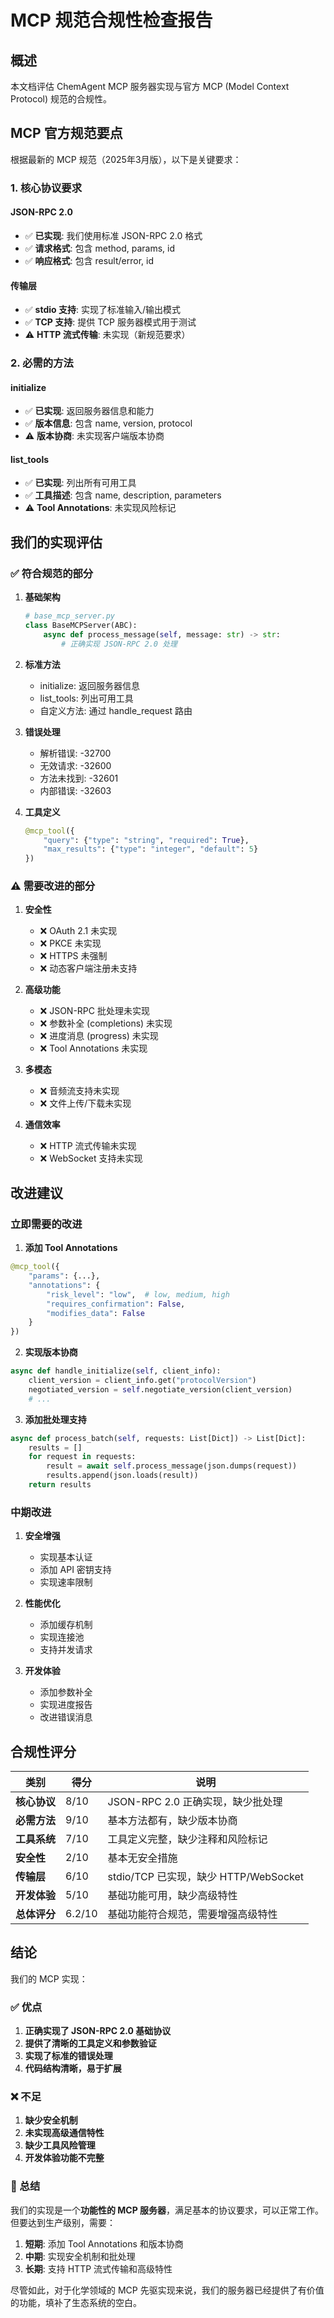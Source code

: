 # MCP 规范合规性检查报告

## 概述

本文档评估 ChemAgent MCP 服务器实现与官方 MCP (Model Context Protocol) 规范的合规性。

## MCP 官方规范要点

根据最新的 MCP 规范（2025年3月版），以下是关键要求：

### 1. 核心协议要求

#### JSON-RPC 2.0
- ✅ **已实现**: 我们使用标准 JSON-RPC 2.0 格式
- ✅ **请求格式**: 包含 method, params, id
- ✅ **响应格式**: 包含 result/error, id

#### 传输层
- ✅ **stdio 支持**: 实现了标准输入/输出模式
- ✅ **TCP 支持**: 提供 TCP 服务器模式用于测试
- ⚠️ **HTTP 流式传输**: 未实现（新规范要求）

### 2. 必需的方法

#### initialize
- ✅ **已实现**: 返回服务器信息和能力
- ✅ **版本信息**: 包含 name, version, protocol
- ⚠️ **版本协商**: 未实现客户端版本协商

#### list_tools
- ✅ **已实现**: 列出所有可用工具
- ✅ **工具描述**: 包含 name, description, parameters
- ⚠️ **Tool Annotations**: 未实现风险标记

## 我们的实现评估

### ✅ 符合规范的部分

1. **基础架构**
   ```python
   # base_mcp_server.py
   class BaseMCPServer(ABC):
       async def process_message(self, message: str) -> str:
           # 正确实现 JSON-RPC 2.0 处理
   ```

2. **标准方法**
   - initialize: 返回服务器信息
   - list_tools: 列出可用工具
   - 自定义方法: 通过 handle_request 路由

3. **错误处理**
   - 解析错误: -32700
   - 无效请求: -32600
   - 方法未找到: -32601
   - 内部错误: -32603

4. **工具定义**
   ```python
   @mcp_tool({
       "query": {"type": "string", "required": True},
       "max_results": {"type": "integer", "default": 5}
   })
   ```

### ⚠️ 需要改进的部分

1. **安全性**
   - ❌ OAuth 2.1 未实现
   - ❌ PKCE 未实现
   - ❌ HTTPS 未强制
   - ❌ 动态客户端注册未支持

2. **高级功能**
   - ❌ JSON-RPC 批处理未实现
   - ❌ 参数补全 (completions) 未实现
   - ❌ 进度消息 (progress) 未实现
   - ❌ Tool Annotations 未实现

3. **多模态**
   - ❌ 音频流支持未实现
   - ❌ 文件上传/下载未实现

4. **通信效率**
   - ❌ HTTP 流式传输未实现
   - ❌ WebSocket 支持未实现

## 改进建议

### 立即需要的改进

1. **添加 Tool Annotations**
```python
@mcp_tool({
    "params": {...},
    "annotations": {
        "risk_level": "low",  # low, medium, high
        "requires_confirmation": False,
        "modifies_data": False
    }
})
```

2. **实现版本协商**
```python
async def handle_initialize(self, client_info):
    client_version = client_info.get("protocolVersion")
    negotiated_version = self.negotiate_version(client_version)
    # ...
```

3. **添加批处理支持**
```python
async def process_batch(self, requests: List[Dict]) -> List[Dict]:
    results = []
    for request in requests:
        result = await self.process_message(json.dumps(request))
        results.append(json.loads(result))
    return results
```

### 中期改进

1. **安全增强**
   - 实现基本认证
   - 添加 API 密钥支持
   - 实现速率限制

2. **性能优化**
   - 添加缓存机制
   - 实现连接池
   - 支持并发请求

3. **开发体验**
   - 添加参数补全
   - 实现进度报告
   - 改进错误消息

## 合规性评分

| 类别 | 得分 | 说明 |
|------|------|------|
| **核心协议** | 8/10 | JSON-RPC 2.0 正确实现，缺少批处理 |
| **必需方法** | 9/10 | 基本方法都有，缺少版本协商 |
| **工具系统** | 7/10 | 工具定义完整，缺少注释和风险标记 |
| **安全性** | 2/10 | 基本无安全措施 |
| **传输层** | 6/10 | stdio/TCP 已实现，缺少 HTTP/WebSocket |
| **开发体验** | 5/10 | 基础功能可用，缺少高级特性 |
| **总体评分** | 6.2/10 | 基础功能符合规范，需要增强高级特性 |

## 结论

我们的 MCP 实现：

### ✅ 优点
1. **正确实现了 JSON-RPC 2.0 基础协议**
2. **提供了清晰的工具定义和参数验证**
3. **实现了标准的错误处理**
4. **代码结构清晰，易于扩展**

### ❌ 不足
1. **缺少安全机制**
2. **未实现高级通信特性**
3. **缺少工具风险管理**
4. **开发体验功能不完整**

### 📝 总结

我们的实现是一个**功能性的 MCP 服务器**，满足基本的协议要求，可以正常工作。但要达到生产级别，需要：

1. **短期**: 添加 Tool Annotations 和版本协商
2. **中期**: 实现安全机制和批处理
3. **长期**: 支持 HTTP 流式传输和高级特性

尽管如此，对于化学领域的 MCP 先驱实现来说，我们的服务器已经提供了有价值的功能，填补了生态系统的空白。
